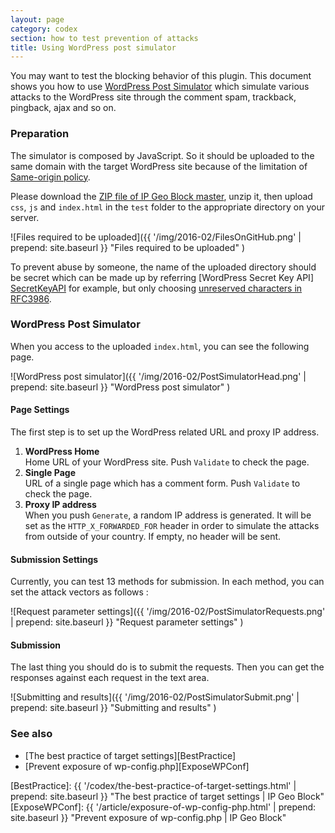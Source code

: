 ```yaml
---
layout: page
category: codex
section: how to test prevention of attacks
title: Using WordPress post simulator
---
```


You may want to test the blocking behavior of this plugin. This document 
shows you how to use [WordPress Post Simulator][Simulator] which simulate 
various attacks to the WordPress site through the comment spam, trackback, 
pingback, ajax and so on.

<!--more-->

### Preparation ###

The simulator is composed by JavaScript. So it should be uploaded to the same 
domain with the target WordPress site because of the limitation of 
[Same-origin policy][SameOrigin].

Please download the [ZIP file of IP Geo Block master][MASTER-ZIP], unzip it, 
then upload `css`, `js` and `index.html` in the `test` folder to the 
appropriate directory on your server.

![Files required to be uploaded]({{ '/img/2016-02/FilesOnGitHub.png' | prepend: site.baseurl }}
 "Files required to be uploaded"
)

To prevent abuse by someone, the name of the uploaded directory should be 
secret which can be made up by referring [WordPress Secret Key API]
[SecretKeyAPI] for example, but only choosing [unreserved characters in 
RFC3986][RFC3986-2.3].

### WordPress Post Simulator ###

When you access to the uploaded `index.html`, you can see the following page.

![WordPress post simulator]({{ '/img/2016-02/PostSimulatorHead.png' | prepend: site.baseurl }}
 "WordPress post simulator"
)

#### Page Settings ####

The first step is to set up the WordPress related URL and proxy IP address.

1. **WordPress Home**  
   Home URL of your WordPress site. Push `Validate` to check the page.
2. **Single Page**  
   URL of a single page which has a comment form. Push `Validate` to check the 
   page.
3. **Proxy IP address**  
   When you push `Generate`, a random IP address is generated. It will be set 
   as the `HTTP_X_FORWARDED_FOR` header in order to simulate the attacks from 
   outside of your country. If empty, no header will be sent.

#### Submission Settings ####

Currently, you can test 13 methods for submission. In each method, you can set 
the attack vectors as follows :

![Request parameter settings]({{ '/img/2016-02/PostSimulatorRequests.png' | prepend: site.baseurl }}
 "Request parameter settings"
)

#### Submission ####

The last thing you should do is to submit the requests. Then you can get the 
responses against each request in the text area.

![Submitting and results]({{ '/img/2016-02/PostSimulatorSubmit.png' | prepend: site.baseurl }}
 "Submitting and results"
)

### See also ###

- [The best practice of target settings][BestPractice]
- [Prevent exposure of wp-config.php][ExposeWPConf]

[IP-Geo-Block]: https://wordpress.org/plugins/ip-geo-block/ "WordPress › IP Geo Block « WordPress Plugins"
[Simulator]:    https://github.com/tokkonopapa/WordPress-IP-Geo-Block/tree/master/test "WordPress Post Simulator"
[SameOrigin]:   https://en.wikipedia.org/wiki/Same-origin_policy "Same-origin policy - Wikipedia, the free encyclopedia"
[MASTER-ZIP]:   https://github.com/tokkonopapa/WordPress-IP-Geo-Block/archive/master.zip "WordPress-IP-Geo-Block-master.zip"
[SecretKeyAPI]: https://codex.wordpress.org/WordPress.org_API#Secret_Key "WordPress.org API « WordPress Codex"
[RFC3986-2.3]:  https://tools.ietf.org/html/rfc3986#section-2.3 "2.3. Unreserved Characters / RFC 3986 - Uniform Resource Identifier (URI): Generic Syntax"
[BestPractice]: {{ '/codex/the-best-practice-of-target-settings.html' | prepend: site.baseurl }} "The best practice of target settings | IP Geo Block"
[ExposeWPConf]: {{ '/article/exposure-of-wp-config-php.html' | prepend: site.baseurl }} "Prevent exposure of wp-config.php | IP Geo Block"

